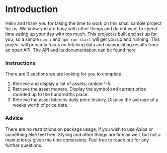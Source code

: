 # Introduction

Hello and thank you for taking the time to work on this small sample project for us. We know you are busy with other things and do not want to spend time eating up your day with too much. This project is built and set up for you, so a simple ```npm i``` and ```npm run start``` will get you up and running.
This project will primarily focus on fetching data and manipulating results from an open API.
The API and its documentation can be found [here](https://docs.coincap.io/)

### Instructions

There are 3 sections we are looking for you to complete.

1. Retrieve and display a list of assets, ranked 1-5.
2. Retrieve the asset monero. Display the symbol and current price rounded up to the hundredths place.
3. Retrieve the asset bitcoins daily price history. Display the average of a weeks worth of price data.

### Advice

There are no restrictions on package usage, if you wish to use Axios or something else feel free. Styling and other things are fine as well, but not a main priority given the time constraints. Feel free to reach out for any further questions.